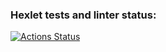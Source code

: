 ### Hexlet tests and linter status:
[![Actions Status](https://github.com/ola-9/backend-project-4/workflows/hexlet-check/badge.svg)](https://github.com/ola-9/backend-project-4/actions)